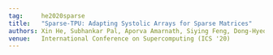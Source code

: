 ```yaml
---
tag:     he2020sparse
title:   "Sparse-TPU: Adapting Systolic Arrays for Sparse Matrices"
authors: Xin He, Subhankar Pal, Aporva Amarnath, Siying Feng, Dong-Hyeon Park, Austin Rovinski, Haojie Ye, Yuhan Chen, Ronald G. Dreslinski, Trevor Mudge
venue:   International Conference on Supercomputing (ICS '20)
---
```

